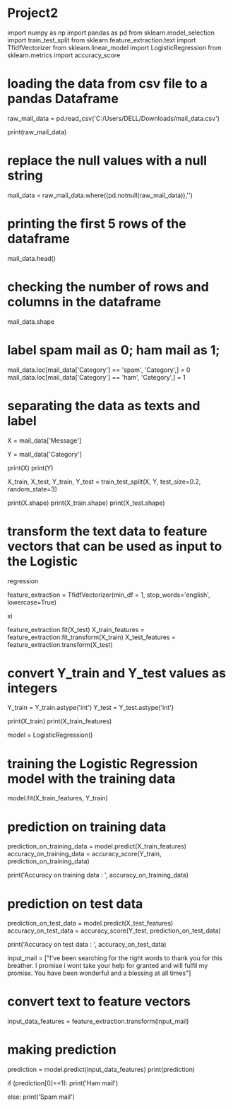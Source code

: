 # Project2
import numpy as np 
import pandas as pd 
from sklearn.model_selection import train_test_split 
from sklearn.feature_extraction.text import TfidfVectorizer 
from sklearn.linear_model import LogisticRegression 
from sklearn.metrics import accuracy_score 
 
# loading the data from csv file to a pandas Dataframe 
raw_mail_data = pd.read_csv('C:/Users/DELL/Downloads/mail_data.csv') 
 
print(raw_mail_data) 
 
# replace the null values with a null string 
mail_data = raw_mail_data.where((pd.notnull(raw_mail_data)),'') 
 
# printing the first 5 rows of the dataframe 
mail_data.head() 
 
# checking the number of rows and columns in the dataframe 
mail_data.shape 
 
# label spam mail as 0;  ham mail as 1; 
 
mail_data.loc[mail_data['Category'] == 'spam', 'Category',] = 0 
mail_data.loc[mail_data['Category'] == 'ham', 'Category',] = 1 
 
# separating the data as texts and label 
 
X = mail_data['Message'] 
 
Y = mail_data['Category'] 
 
print(X) 
print(Y) 
 
X_train, X_test, Y_train, Y_test = train_test_split(X, Y, test_size=0.2, random_state=3) 
 
print(X.shape) 
print(X_train.shape) 
print(X_test.shape) 
 
# transform the text data to feature vectors that can be used as input to the Logistic 
regression 
 
feature_extraction = TfidfVectorizer(min_df = 1, stop_words='english', lowercase=True) 
 
xi  
  
 
feature_extraction.fit(X_test) 
X_train_features = feature_extraction.fit_transform(X_train) 
X_test_features = feature_extraction.transform(X_test) 
 
# convert Y_train and Y_test values as integers 
 
Y_train = Y_train.astype('int') 
Y_test = Y_test.astype('int') 
 
print(X_train) 
print(X_train_features) 
 
model = LogisticRegression() 
 
# training the Logistic Regression model with the training data 
model.fit(X_train_features, Y_train) 
 
# prediction on training data 
 
prediction_on_training_data = model.predict(X_train_features) 
accuracy_on_training_data = accuracy_score(Y_train, prediction_on_training_data) 
 
print('Accuracy on training data : ', accuracy_on_training_data) 
 
# prediction on test data 
 
prediction_on_test_data = model.predict(X_test_features) 
accuracy_on_test_data = accuracy_score(Y_test, prediction_on_test_data) 
 
print('Accuracy on test data : ', accuracy_on_test_data) 
 
input_mail = ["I've been searching for the right words to thank you for this breather. I 
promise i wont take your help for granted and will fulfil my promise. You have been wonderful 
and a blessing at all times"] 
 
# convert text to feature vectors 
input_data_features = feature_extraction.transform(input_mail) 
 
# making prediction 
 
prediction = model.predict(input_data_features) 
print(prediction) 
 
if (prediction[0]==1): 
  print('Ham mail') 
 
else: 
  print('Spam mail')
